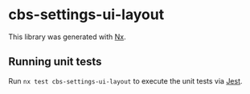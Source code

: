# cbs-settings-ui-layout

This library was generated with [Nx](https://nx.dev).

## Running unit tests

Run `nx test cbs-settings-ui-layout` to execute the unit tests via [Jest](https://jestjs.io).
